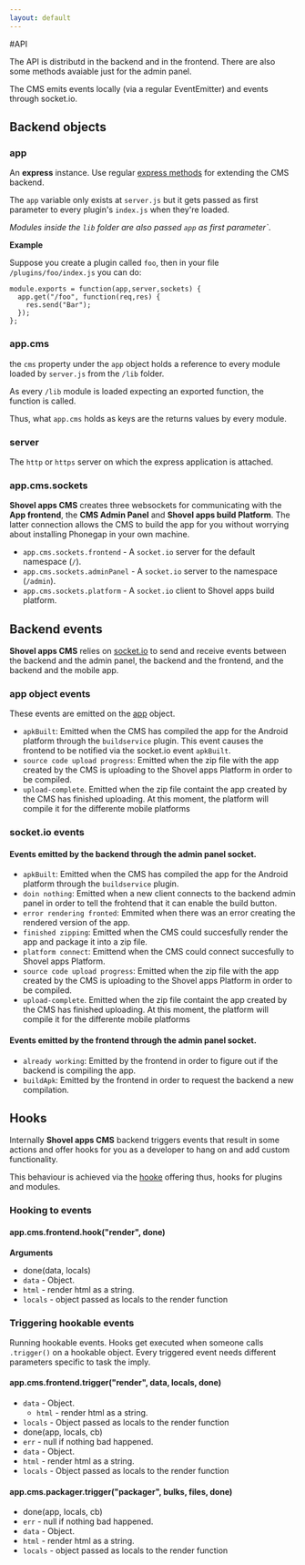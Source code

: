 ```yaml
---
layout: default
---
```


#API

The API is distributd in the backend and in the frontend. There are also some methods avaiable just for the admin panel. 




The CMS emits events locally (via a regular EventEmitter) and events through socket.io. 

## Backend objects

### app

An **express** instance. Use regular [express methods](http://expressjs.com/api.html) for extending the CMS backend.

The `app` variable only exists at `server.js` but it gets passed as first parameter
to every plugin's `index.js` when they're loaded.

_Modules inside the `lib` folder are also passed `app` as first parameter`_.

__Example__

Suppose you create a plugin called `foo`, then in your file `/plugins/foo/index.js`
you can do:

    module.exports = function(app,server,sockets) {
      app.get("/foo", function(req,res) {
        res.send("Bar");
      });
    };

### app.cms

the `cms` property under the `app` object holds a reference to every module
loaded by `server.js` from the `/lib` folder.

As every `/lib` module is loaded expecting an exported function, the function is called.

Thus, what `app.cms` holds as keys are the returns values by every module.

### server

The `http` or `https` server on which the express application is attached.

### app.cms.sockets

 **Shovel apps CMS** creates three websockets for communicating 
with the **App frontend**, the **CMS Admin Panel** and **Shovel apps build Platform**.
The latter connection allows the CMS to build the app for you without worrying
about installing Phonegap in your own machine. 

* `app.cms.sockets.frontend` - A `socket.io` server for the default namespace (`/`).
* `app.cms.sockets.adminPanel` - A `socket.io` server to the namespace (`/admin`).
* `app.cms.sockets.platform` - A `socket.io` client to Shovel apps build platform.

## Backend events

**Shovel apps CMS** relies on [socket.io](https://www.npmjs.com/package/socket.io) to send and
receive events between the backend and the admin panel, the backend and the frontend, and the backend and the mobile app.

### app object events

These events are emitted on the [app](#app) object.

* `apkBuilt`: Emitted when the CMS has compiled the app for the Android platform through the `buildservice` plugin. This event causes the frontend to be notified via the socket.io event `apkBuilt`.
* `source code upload progress`: Emitted when the zip file with the app created by the CMS is uploading to the Shovel apps Platform in order to be compiled.
* `upload-complete`. Emitted when the zip file containt the app created by the CMS has finished uploading. At this moment, the platform will compile it for the differente mobile platforms


### socket.io events 

#### Events emitted by the backend through the admin panel socket.

* `apkBuilt`: Emitted when the CMS has compiled the app for the Android platform through the `buildservice` plugin.
* `doin nothing`: Emitted when a new client connects to the backend admin panel in order to tell the frohtend that it can enable the build button.
* `error rendering fronted`: Emmited when there was an error creating the rendered version of the app.
* `finished zipping`: Emitted when the CMS could succesfully render the app and package it into a zip file.
* `platform connect`: Emittend when the CMS could connect succesfully to Shovel apps Platform.
* `source code upload progress`: Emitted when the zip file with the app created by the CMS is uploading to the Shovel apps Platform in order to be compiled.
* `upload-complete`. Emitted when the zip file containt the app created by the CMS has finished uploading. At this moment, the platform will compile it for the differente mobile platforms

#### Events emitted by the frontend through the admin panel socket.

* `already working`: Emitted by the frontend in order to figure out if the backend is compiling the app.
* `buildApk`: Emitted by the frontend in order to request the backend a new compilation. 

## Hooks

Internally **Shovel apps CMS** backend triggers events that result in some actions
and offer hooks for you as a developer to hang on and add custom functionality. 

This behaviour is achieved via the [hooke](https://www.npmjs.com/package/hooke) offering thus, hooks for plugins and modules.

### Hooking to events

#### app.cms.frontend.hook("render", done)

**Arguments**

* done(data, locals)
 * `data` - Object.
  * `html` - render html as a string.
 * `locals` - object passed as locals to the render function

### Triggering hookable events

Running hookable events. Hooks get executed when someone calls `.trigger()`
on a hookable object. Every triggered event needs different parameters
specific to task the imply.

#### app.cms.frontend.trigger("render", data, locals, done)

* `data` - Object.
  * `html` - render html as a string.
* `locals` - Object passed as locals to the render function
* done(app, locals, cb)
 * `err` - null if nothing bad happened.
 * `data` - Object.
  * `html` - render html as a string.
 * `locals` - Object passed as locals to the render function

#### app.cms.packager.trigger("packager", bulks, files, done)

* done(app, locals, cb)
 * `err` - null if nothing bad happened.
 * `data` - Object.
  * `html` - render html as a string.
 * `locals` - object passed as locals to the render function